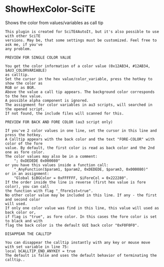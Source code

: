 # ShowHexColor-SciTE
Shows the color from values/variables as call tip

    This plugin is created for SciTE4AutoIt, but it's also possible to use with other SciTE        
    versions. May be, that some settings must be customized. Feel free to ask me, if you've        
    any problem.                                                                                   

    PREVIEW FOR SINGLE COLOR VALUE

    You get the color information of a color value (0x12AB34, #12AB34, $AU3_COLORVARIABLE)
    as calltip.
    Set the cursor in the hex value/color_variable, press the hotkey to show the color as 
    RGB or as BGR.
    Above the value a call tip appears. The background color corresponds to the hex value.
    A possible alpha component is ignored.
    The assignment for color variables in au3 scripts, will searched in the opened script.    
    If not found, the include files will scanned for this.
    
    PREVIEW FOR BACK AND FORE COLOR (au3 script only)

    If you've 2 color values in one line, set the cursor in this line and press the hotkey.
    A Calltip appears with the back color and the text "FORE-COLOR" with color of the fore
    value. By default, the first color is read as back color and the 2nd one as fore color.
    The color values may also be in a comment: 
        "; 0xDEDEDE 0x000080"
    or you have this values inside a function call: 
        "_AnyFunction($param1, $param2, 0xDEDEDE, $param3, 0x000080)"
    or in an assignment:
        "Global $iBGColor = 0xFFFFFF, $iForeCol = 0x222280".
    If the order inside the line is reverse (first hex value is fore color), you can call 
    the function with flag "_fFore1st=true".
    No other color value may be included in this line. If any - the first and second color
    will used.
    If only one color value was find in this line, this value will used as back color or, 
    if flag is "true", as fore color. In this cases the fore color is set to black and with 
    flag the back color is the default GUI back color "0xF0F0F0".
    
    DISAPPEAR THE CALLTIP
    
    You can disappear the calltip instantly with any key or mouse move with set variable in line 75:
    local bCALLTIP_END_ANYKEY = true 
    The default is false and uses the default behavior of terminating the calltip.. 
